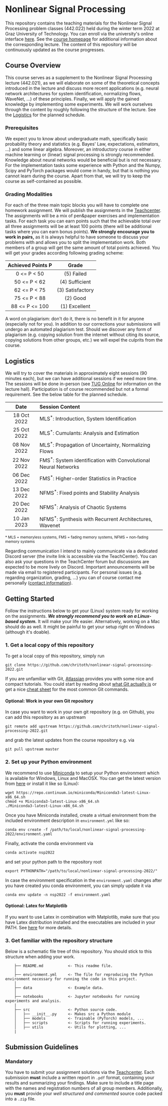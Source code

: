 # Nonlinear Signal Processing
This repository contains the teaching materials for the Nonlinear Signal Processing problem classes (442.022) held during the winter term 2022 at Graz University of Technology. You can enroll via the university's online interface [here](https://online.tugraz.at/). See the [course homepage](https://www.spsc.tugraz.at/courses/nonlinear-signal-processing.html) for additional information about the corresponding lecture. The content of this repository will be continuously updated as the course progresses.

## Course Overview
This course serves as a supplement to the Nonlinear Signal Processing lecture (442.021), as we will elaborate on some of the theoretical concepts introduced in the lecture and discuss more recent applications (e.g. neural network architectures for system identification, normalizing flows, WaveNet, ...) of these principles. Finally, we will apply the gained knowledge by implementing some experiments. We will work ourselves through the content by roughly following the structure of the lecture. See the [Logistics](#logistics) for the planned schedule.

### Prerequisites
We expect you to know about undergraduate math, specifically basic probability theory and statistics (e.g. Bayes' Law, expectations, estimators, ...) and some linear algebra. Moreover, an introductory course in either machine learning or (linear) signal processing is strongly recommended. Knowledge about neural networks would be beneficial but is not necessary.  For the implementation tasks some experience with Python and the Numpy, Scipy and PyTorch packages would come in handy, but that is nothing you cannot learn during the course. Apart from that, we will try to keep the course as self-contained as possible.

### Grading Modalities
For each of the  three main topic blocks you will have to complete one homework assignment. We will publish the assignments in the [Teachcenter](https://tc.tugraz.at/main/course/view.php?id=1487). The assignments will be a mix of pen&paper exercises and implementation tasks. For each task you can earn points such that the achievable total over all three assignments will be at least 100 points (there will be additional tasks where you can earn bonus points). **We strongly encourage you to work in pairs,** as it is always helpful to have someone to discuss your problems with and allows you to split the implementation work. Both members of a group will get the same amount of total points achieved. You will get your grades according following grading scheme:

| Achieved Points P | Grade                 |
|:------------------------:|:----------------------:|
|  0 <= P <   50      | (5) Failed            |
| 50 <= P <   62     | (4) Sufficient      |
| 62 <= P <   75     | (3) Satisfactory  |
| 75 <= P <   88     | (2) Good             |
| 88 <= P <= 100  | (1) Excellent      |

A word on plagiarism: don't do it, there is no benefit in it for anyone (especially not for you). In addition to our corrections your submissions will undergo an automated plagiarism test. Should we discover any form of plagiarism (e.g. copying solution from the internet without citing its source, copying solutions from other groups, etc.) we will expel the culprits from the course.

## Logistics

We will try to cover the materials in approximately eight sessions (90 minutes each), but we can have additional sessions if we need more time. The sessions will be done in-person (see [TUG Online](https://online.tugraz.at/) for information on the lecture hall). Participation is of course recommended but not a formal requirement. See the below table for the planned schedule.

|    Date     | Session Content                                              |
| :---------: | :----------------------------------------------------------- |
| 18 Oct 2022 | MLS<sup>*</sup>: Introduction, System Identification         |
| 25 Oct 2022 | MLS<sup>*</sup>: Cumulants: Analysis and Estimation          |
| 08 Nov 2022 | MLS<sup>*</sup>: Propagation of Uncertainty, Normalizing Flows |
| 22 Nov 2022 | FMS<sup>*</sup>: System identification with Convolutional Neural Networks |
| 06 Dec 2022 | FMS<sup>*</sup>: Higher-order Statistics in Practice         |
| 13 Dec 2022 | NFMS<sup>*</sup>: Fixed points and Stability Analysis        |
| 20 Dec 2022 | NFMS<sup>*</sup>: Analysis of Chaotic Systems                |
| 10 Jan 2023 | NFMS<sup>*</sup>: Synthesis with Recurrent Architectures, Wavenet |

<sup>* MLS = memoryless systems, FMS = fading memory systems, NFMS = non-fading memory systems</sup>

Regarding communication I intend to mainly communicate via a dedicated Discord server (the invite link is accessible via the TeachCenter). You can also ask your questions in the TeachCenter forum but discussions are expected to be more lively on Discord. Important announcements will be made via email to registered participants. For personal issues (e.g. regarding organization, grading, ...) you can of course contact me personally ([contact information](https://online.tugraz.at/tug_online/visitenkarte.show_vcard?pPersonenId=714AAFF2617048A1&pPersonenGruppe=3)).

## Getting Started
Follow the instructions below to get your (Linux) system ready for working on the assignments. ***We strongly recommend you to work on a Linux-based system.*** It will make your life easier. Alternatively, working on a Mac should do as well. It might be painful to get your setup right on Windows (although it's doable).

### 1. Get a local copy of this repository
To get a local copy of this repository, simply run
```
git clone https://github.com/chritoth/nonlinear-signal-processing-2022.git
```
If you are unfamiliar with Git, [Atlassian](https://www.atlassian.com/git/tutorials) provides you with some nice and compact tutorials. You could start by reading about [what Git actually is](https://www.atlassian.com/git/tutorials/what-is-git) or get a nice [cheat sheet](file:///tmp/mozilla_chri0/SWTM-2088_Atlassian-Git-Cheatsheet.pdf) for the most common Git commands.

#### Optional: Work in your own Git repository
In case you want to work in your own git repository (e.g. on Github), you can add this repository as an upstream
```
git remote add upstream https://github.com/chritoth/nonlinear-signal-processing-2022.git
```
and grab the latest updates from the course repository e.g. via
```
git pull upstream master
```

### 2. Set up your Python environment
We recommend to use [Miniconda](https://docs.conda.io/en/latest/miniconda.html) to setup your Python environment which is available for Windows, Linux and MacOSX. You can get the latest version from [here](https://docs.conda.io/en/latest/miniconda.html)  or install it like so (Linux):
```
wget https://repo.continuum.io/miniconda/Miniconda3-latest-Linux-x86_64.sh
chmod +x Miniconda3-latest-Linux-x86_64.sh
./Miniconda3-latest-Linux-x86_64.sh
```
Once you have Miniconda installed, create a virtual environment from the included environment description in `environment.yml` like so:
```
conda env create -f /path/to/local/nonlinear-signal-processing-2022/environment.yaml
```
Finally, activate the conda environment via 
```
conda activate nsp2022
```
and set your python path to the repository root
```
export PYTHONPATH="/path/to/local/nonlinear-signal-processing-2022/"
```

In case the environment specification in the `environment.yaml` changes after you have created you conda environment, you can simply update it via
```
conda env update -n nsp2022 -f environment.yaml
```

#### Optional: Latex for Matplotlib
If you want to use Latex in combination with Matplotlib, make sure that you have Latex distribution installed and the executables are included in your PATH. See [here](https://matplotlib.org/stable/tutorials/text/usetex.html) for more details.


### 3. Get familiar with the repository structure
Below is a schematic file tree of this repository.  You should stick to this structure when adding your work.
```
    ├── README.md           <- This readme file.
    │
    ├── environment.yml     <- The file for reproducing the Python environment necessary for running the code in this project.
    │
    ├── data                <- Example data.
    │
    ├── notebooks           <- Jupyter notebooks for running experiments and analysis.
    |
    ├── src                 <- Python source code.
    │   ├── __init__.py     <- Makes src a Python module
    │   ├── models          <- Trainable (PyTorch) models, ...
    │   ├── scripts         <- Scripts for running experiments.
    │   ├── utils           <- Utils for plotting, ...
    |
```


## Submission Guidelines

### Mandatory
You have to submit your assignment solutions via the [Teachcenter](https://tc.tugraz.at/main/course/view.php?id=1487). Each submission **must** include a written report in `.pdf` format, containing your results and summarizing your findings. Make sure to include a title page with the names and registration numbers of all group members. Additionally, you **must** provide your *well structured and commented* source code packed into a `.zip` file.